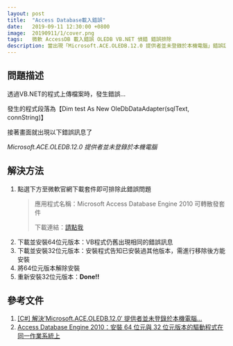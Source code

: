 ```yaml
---
layout: post
title:  "Access Database載入錯誤"
date:   2019-09-11 12:30:00 +0800
image:  20190911/1/cover.png
tags:   微軟 AccessDB 載入錯誤 OLEDB VB.NET 偵錯 錯誤排除
description: 當出現「Microsoft.ACE.OLEDB.12.0 提供者並未登錄於本機電腦」錯誤訊息時，可透過安裝套件排除問題。
---
```


## 問題描述
透過VB.NET的程式上傳檔案時，發生錯誤…

發生的程式段落為【Dim test As New OleDbDataAdapter(sqlText, connString)】

接著畫面就出現以下錯誤訊息了

_Microsoft.ACE.OLEDB.12.0 提供者並未登錄於本機電腦_

## 解決方法
1. 點選下方至微軟官網下載套件即可排除此錯誤問題
    > 應用程式名稱：Microsoft Access Database Engine 2010 可轉散發套件
    > 
    > 下載連結：[請點我](https://www.microsoft.com/zh-tw/download/details.aspx?id=13255)
2. 下載並安裝64位元版本：VB程式仍舊出現相同的錯誤訊息
3. 下載並安裝32位元版本：安裝程式告知已安裝過其他版本，需進行移除後方能安裝
4. 將64位元版本解除安裝
5. 重新安裝32位元版本：**Done!!**

## 參考文件
1. [[C#] 解決’Microsoft.ACE.OLEDB.12.0′ 提供者並未登錄於本機電腦…](https://dotblogs.com.tw/dragoncancer/2016/03/31/102924)
2. [Access Database Engine 2010：安裝 64 位元與 32 位元版本的驅動程式在同一作業系統上](http://sharedderrick.blogspot.com/2013/04/access-database-engine-2010-64-32.html)